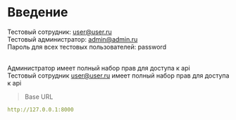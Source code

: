 # Введение



Тестовый сотрудник: user@user.ru <br>
Тестовый администратор: admin@admin.ru <br>
Пароль для всех тестовых пользователей: password <br><br>

Администратор имеет полный набор прав для доступа к api<br>
Тестовый сотрудник user@user.ru имеет полный набор прав для доступа к api<br>

> Base URL

```yaml
http://127.0.0.1:8000
```

